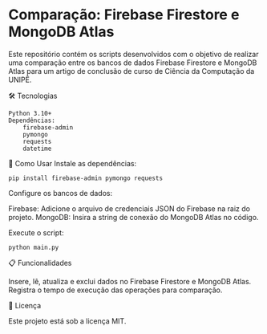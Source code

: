 # Comparação: Firebase Firestore e MongoDB Atlas

Este repositório contém os scripts desenvolvidos com o objetivo de realizar uma comparação entre os bancos de dados Firebase Firestore e MongoDB Atlas para um artigo de conclusão de curso de Ciência da Computação da UNIPÊ.

🛠 Tecnologias

    Python 3.10+
    Dependências:
        firebase-admin
        pymongo
        requests
        datetime

🚀 Como Usar
Instale as dependências:

    pip install firebase-admin pymongo requests

Configure os bancos de dados:

Firebase: Adicione o arquivo de credenciais JSON do Firebase na raiz do projeto.
MongoDB: Insira a string de conexão do MongoDB Atlas no código.

Execute o script:

    python main.py

📋 Funcionalidades

Insere, lê, atualiza e exclui dados no Firebase Firestore e MongoDB Atlas.
Registra o tempo de execução das operações para comparação.

📝 Licença

Este projeto está sob a licença MIT.
